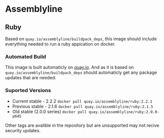 # Assemblyline
## Ruby
Based on `quay.io/assemblyline/buildpack_deps`, this image should include everything needed to run a ruby appication on docker.

### Automated Build
This image is built automaticly on [quay.io](https://quay.io/repository/assemblyline/ruby). And as it is based on `quay.io/assemblyline/buildpack_deps` should automaticly get any package updates that are needed.

### Suported Versions

* Current stable - 2.2.2
`docker pull quay.io/assemblyline/ruby:2.2.1`
* Previous stable - 2.1.6
`docker pull quay.io/assemblyline/ruby:2.1.5`
* Old stable (2.0.0 series)
`docker pull quay.io/assemblyline/ruby:2.0.0-p645`

Other tags are avalible in the repository but are unsupported may not recive security updates.
